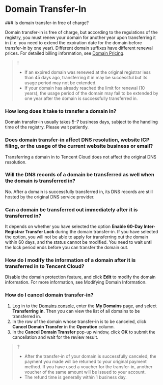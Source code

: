 # Domain Transfer-In

﻿### Is domain transfer-in free of charge?

Domain transfer-in is free of charge, but according to the regulations of the registry, you must renew your domain for another year upon transferring it in (i.e. you need to extend the expiration date for the domain before transfer-in by one year). Different domain suffixes have different renewal prices. For detailed billing information, see [Domain Pricing](https://buy.intl.cloud.tencent.com/domain/price?type=overview).
>!
>- If an expired domain was renewed at the original registrar less than 45 days ago, transferring it in may be successful but its usage period may not be extended.
>- If your domain has already reached the limit for renewal (10 years), the usage period of the domain may fail to be extended by one year after the domain is successfully transferred in.

 ### How long does it take to transfer a domain in?
 Domain transfer-in usually takes 5–7 business days, subject to the handling time of the registry. Please wait patiently.


### Does domain transfer-in affect DNS resolution, website ICP filing, or the usage of the current website business or email?
Transferring a domain in to Tencent Cloud does not affect the original DNS resolution.

### Will the DNS records of a domain be transferred as well when the domain is transferred in?
No. After a domain is successfully transferred in, its DNS records are still hosted by the original DNS service provider.

### Can a domain be transferred out immediately after it is transferred in?
It depends on whether you have selected the option **Enable 60-Day Inter-Registrar Transfer Lock** during the domain transfer-in. If you have selected the option, you will not be able to apply for transferring out the domain within 60 days, and the status cannot be modified. You need to wait until the lock period ends before you can transfer the domain out.


### How do I modify the information of a domain after it is transferred in to Tencent Cloud?
Disable the domain protection feature, and click **Edit** to modify the domain information. For more information, see Modifying Domain Information. 

### How do I cancel domain transfer-in?
1. Log in to the [Domains console](https://console.intl.cloud.tencent.com/domain/manage), enter the **My Domains** page, and select **Transferring in**. Then you can view the list of all domains to be transferred in.
2. In the row of the domain whose transfer-in is to be canceled, click **Cancel Domain Transfer** in the **Operation** column.
3. In the **Cancel Domain Transfer** pop-up window, click **OK** to submit the cancellation and wait for the review result.

>?
>- After the transfer-in of your domain is successfully canceled, the payment you made will be returned to your original payment method. If you have used a voucher for the transfer-in, another voucher of the same amount will be issued to your account.
>- The refund time is generally within 1 business day.
>


